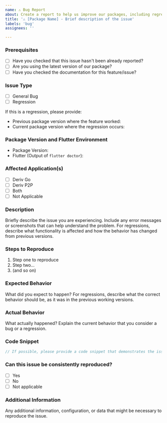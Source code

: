 ```yaml
---
name: ⚠️ Bug Report
about: Create a report to help us improve our packages, including regressions
title: '⚠️ [Package Name] - Brief description of the issue'
labels: 'bug'
assignees: ''

---
```


### Prerequisites

- [ ] Have you checked that this issue hasn't been already reported?
- [ ] Are you using the latest version of our package?
- [ ] Have you checked the documentation for this feature/issue?

### Issue Type

- [ ] General Bug
- [ ] Regression

If this is a regression, please provide:
- Previous package version where the feature worked:
- Current package version where the regression occurs:

### Package Version and Flutter Environment

- Package Version: 
- Flutter (Output of `flutter doctor`):

### Affected Application(s)

- [ ] Deriv Go
- [ ] Deriv P2P
- [ ] Both
- [ ] Not Applicable

### Description

Briefly describe the issue you are experiencing. Include any error messages or screenshots that can help understand the problem. For regressions, describe what functionality is affected and how the behavior has changed from previous versions.

### Steps to Reproduce

1. Step one to reproduce
2. Step two...
3. (and so on)

### Expected Behavior

What did you expect to happen? For regressions, describe what the correct behavior should be, as it was in the previous working versions.

### Actual Behavior

What actually happened? Explain the current behavior that you consider a bug or a regression.

### Code Snippet

```dart
// If possible, please provide a code snippet that demonstrates the issue.
```

### Can this issue be consistently reproduced?

- [ ] Yes
- [ ] No
- [ ] Not applicable

### Additional Information

Any additional information, configuration, or data that might be necessary to reproduce the issue.